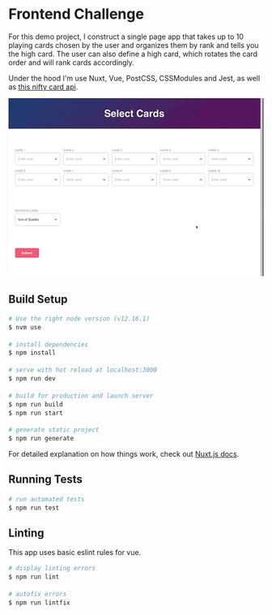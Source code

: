 # Frontend Challenge
For this demo project, I construct a single page app that takes up to 10 playing cards chosen by the user and organizes them by rank and tells you the high card. The user can also define a high card, which rotates the card order and will rank cards accordingly.

Under the hood I'm use Nuxt, Vue, PostCSS, CSSModules and Jest, as well as [this nifty card api](http://deckofcardsapi.com/).

![Animated Gif](/static/demo.gif)

## Build Setup
```bash
# Use the right node version (v12.16.1)
$ nvm use

# install dependencies
$ npm install

# serve with hot reload at localhost:3000
$ npm run dev

# build for production and launch server
$ npm run build
$ npm run start

# generate static project
$ npm run generate
```

For detailed explanation on how things work, check out [Nuxt.js docs](https://nuxtjs.org).

## Running Tests

```bash
# run automated tests
$ npm run test
```

## Linting
This app uses basic eslint rules for vue.

```bash
# display linting errors
$ npm run lint

# autofix errors
$ npm run lintfix
```
